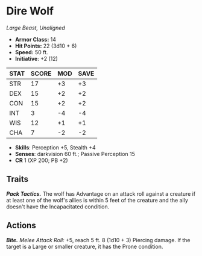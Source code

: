 # Dire Wolf

*Large Beast, Unaligned*

- **Armor Class:** 14
- **Hit Points:** 22 (3d10 + 6)
- **Speed:** 50 ft.
- **Initiative**: +2 (12)

|STAT|SCORE|MOD|SAVE|
| --- | --- | --- | ---- |
| STR | 17 | +3 | +3 |
| DEX | 15 | +2 | +2 |
| CON | 15 | +2 | +2 |
| INT | 3 | -4 | -4 |
| WIS | 12 | +1 | +1 |
| CHA | 7 | -2 | -2 |

- **Skills**: Perception +5, Stealth +4
- **Senses**: darkvision 60 ft.; Passive Perception 15
- **CR** 1 (XP 200; PB +2)

## Traits

***Pack Tactics.*** The wolf has Advantage on an attack roll against a creature if at least one of the wolf's allies is within 5 feet of the creature and the ally doesn't have the Incapacitated condition.


## Actions

***Bite.*** *Melee Attack Roll:* +5, reach 5 ft. 8 (1d10 + 3) Piercing damage. If the target is a Large or smaller creature, it has the Prone condition.

